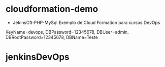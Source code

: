 # cloudformation-demo
* JekinsCft-PHP-MySql
Exemplo de Cloud Formation para cursos DevOps

KeyName=devops, DBPassword=12345678, DBUser=admin, DBRootPassword=12345678, DBName=Teste

# jenkinsDevOps

